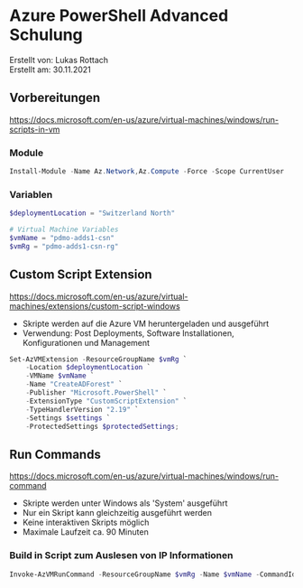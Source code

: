 # Azure PowerShell Advanced Schulung
Erstellt von: Lukas Rottach  
Erstellt am: 30.11.2021

## Vorbereitungen
https://docs.microsoft.com/en-us/azure/virtual-machines/windows/run-scripts-in-vm

### Module
```powershell
Install-Module -Name Az.Network,Az.Compute -Force -Scope CurrentUser
```

### Variablen
```powershell
$deploymentLocation = "Switzerland North"

# Virtual Machine Variables
$vmName = "pdmo-adds1-csn"
$vmRg = "pdmo-adds1-csn-rg"
```
## Custom Script Extension
https://docs.microsoft.com/en-us/azure/virtual-machines/extensions/custom-script-windows

- Skripte werden auf die Azure VM heruntergeladen und ausgeführt
- Verwendung: Post Deployments, Software Installationen, Konfigurationen und Management

```powershell
Set-AzVMExtension -ResourceGroupName $vmRg `
    -Location $deploymentLocation `
    -VMName $vmName `
    -Name "CreateADForest" `
    -Publisher "Microsoft.PowerShell" `
    -ExtensionType "CustomScriptExtension" `
    -TypeHandlerVersion "2.19" `
    -Settings $settings `
    -ProtectedSettings $protectedSettings;
```


## Run Commands
https://docs.microsoft.com/en-us/azure/virtual-machines/windows/run-command

- Skripte werden unter Windows als 'System' ausgeführt
- Nur ein Skript kann gleichzeitig ausgeführt werden
- Keine interaktiven Skripts möglich
- Maximale Laufzeit ca. 90 Minuten

### Build in Script zum Auslesen von IP Informationen
```powershell
Invoke-AzVMRunCommand -ResourceGroupName $vmRg -Name $vmName -CommandId 'IPConfig' 
```